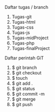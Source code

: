 Daftar tugas / branch

1. Tugas-git
2. Tugas-html
3. Tugas-css
4. Tugas-js
5. Tugas-midProject
6. Tugas-php
7. Tugas-finalProject

Daftar perintah GiT

1. $ git branch
2. $ git checkout
3. $ touch
4. $ git add .
5. $ git status
6. $ git commit -m
7. $ git merge
8. $ git push
